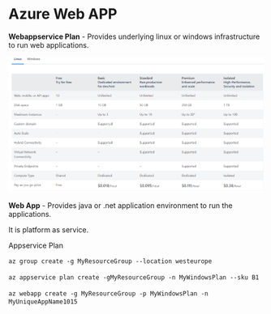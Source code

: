 # Azure Web APP

**Webappservice Plan** - Provides underlying linux or windows infrastructure to run web applications.

![](2021-10-01-10-49-52.png)

**Web App** - Provides java or .net application environment to run the applications.


It is platform as service.

Appservice Plan

```
az group create -g MyResourceGroup --location westeurope

az appservice plan create -gMyResourceGroup -n MyWindowsPlan --sku B1

az webapp create -g MyResourceGroup -p MyWindowsPlan -n MyUniqueAppName1015

  ```
